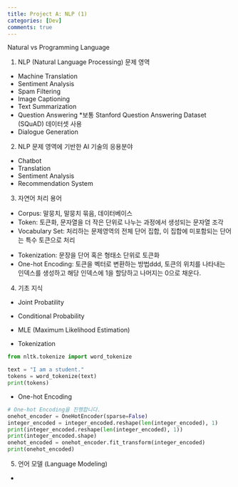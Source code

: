 ```yaml
---
title: Project A: NLP (1) 
categories: [Dev]
comments: true
---
```



Natural vs Programming Language

1. NLP (Natural Language Processing) 문제 영역
- Machine Translation
- Sentiment Analysis
- Spam Filtering
- Image Captioning
- Text Summarization
- Question Answering *보통 Stanford Question Answering Dataset (SQuAD) 데이터셋 사용
- Dialogue Generation


2. NLP 문제 영역에 기반한 AI 기술의 응용분야
- Chatbot
- Translation
- Sentiment Analysis
- Recommendation System

3. 자연어 처리 용어
- Corpus: 말뭉치, 말뭉치 묶음, 데이터베이스
- Token: 토큰화, 문자열을 더 작은 단위로 나누는 과정에서 생성되는 문자열 조각
- Vocabulary Set: 처리하는 문제영역의 전체 단어 집합, 이 집합에 미포함되는 단어는 <UNK> 특수 토큰으로 처리
* Tokenization: 문장을 단어 혹은 형태소 단위로 토큰화
* One-hot Encoding: 토큰을 벡터로 변환하는 방법ddd, 토큰의 위치를 나타내는 인덱스를 생성하고 해당 인덱스에 1을 할당하고 나머지는 0으로 채운다.


4. 기초 지식
- Joint Probatility
- Conditional Probability
- MLE (Maximum Likelihood Estimation)

- Tokenization
```python
from nltk.tokenize import word_tokenize

text = "I am a student."
tokens = word_tokenize(text)
print(tokens)
```
- One-hot Encoding
```python
# One-hot Encoding을 진행합니다.
onehot_encoder = OneHotEncoder(sparse=False)
integer_encoded = integer_encoded.reshape(len(integer_encoded), 1)
print(integer_encoded.reshape(len(integer_encoded), 1))
print(integer_encoded.shape)
onehot_encoded = onehot_encoder.fit_transform(integer_encoded)
print(onehot_encoded)
```


5. 언어 모델 (Language Modeling)
- 

